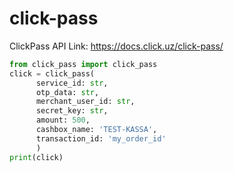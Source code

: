 # click-pass
ClickPass API
Link: https://docs.click.uz/click-pass/


```python
from click_pass import click_pass
click = click_pass(
      service_id: str, 
      otp_data: str, 
      merchant_user_id: str, 
      secret_key: str, 
      amount: 500, 
      cashbox_name: 'TEST-KASSA',
      transaction_id: 'my_order_id'
      )
print(click)
```
